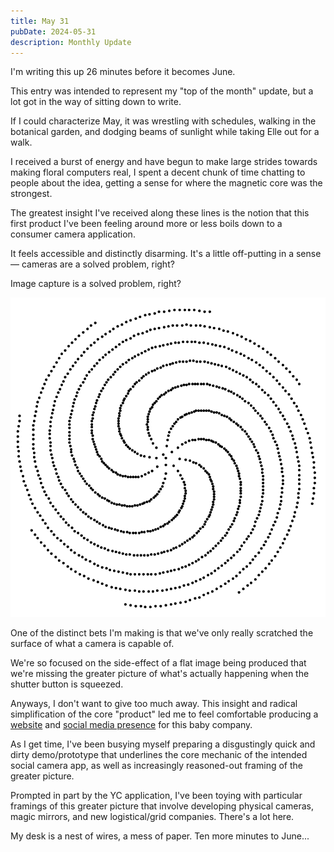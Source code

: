 ```yaml
---
title: May 31
pubDate: 2024-05-31
description: Monthly Update
---
```


I'm writing this up 26 minutes before it becomes June.

This entry was intended to represent my "top of the month" update, but a lot got in the way of sitting down to write.

If I could characterize May, it was wrestling with schedules, walking in the botanical garden, and dodging beams of sunlight while taking Elle out for a walk.

I received a burst of energy and have begun to make large strides towards making floral computers real, I spent a decent chunk of time chatting to people about the idea, getting a sense for where the magnetic core was the strongest.

The greatest insight I've received along these lines is the notion that this first product I've been feeling around more or less boils down to a consumer camera application.

It feels accessible and distinctly disarming. It's a little off-putting in a sense — cameras are a solved problem, right?

Image capture is a solved problem, right?

![A conversation snippet from Apple Messages](../../assets/240531/spiral.png)

One of the distinct bets I'm making is that we've only really scratched the surface of what a camera is capable of.

We're so focused on the side-effect of a flat image being produced that we're missing the greater picture of what's actually happening when the shutter button is squeezed.

Anyways, I don't want to give too much away. This insight and radical simplification of the core "product" led me to feel comfortable producing a [website](https://www.floral.computer) and [social media presence](https://x.com/flowercomputers) for this baby company.

As I get time, I've been busying myself preparing a disgustingly quick and dirty demo/prototype that underlines the core mechanic of the intended social camera app, as well as increasingly reasoned-out framing of the greater picture.

Prompted in part by the YC application, I've been toying with particular framings of this greater picture that involve developing physical cameras, magic mirrors, and new logistical/grid companies. There's a lot here.

My desk is a nest of wires, a mess of paper. Ten more minutes to June...
